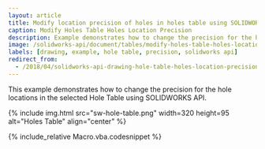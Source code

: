 ```yaml
---
layout: article
title: Modify location precision of holes in holes table using SOLIDWORKS API
caption: Modify Holes Table Holes Location Precision
description: Example demonstrates how to change the precision for the hole locations in the selected Hole Table
image: /solidworks-api/document/tables/modify-holes-table-holes-location-precision/sw-hole-table.png
labels: [drawing, example, hole table, precision, solidworks api]
redirect_from:
  - /2018/04/solidworks-api-drawing-hole-table-holes-location-precision.html
---
```

This example demonstrates how to change the precision for the hole locations in the selected Hole Table using SOLIDWORKS API.

{% include img.html src="sw-hole-table.png" width=320 height=95 alt="Holes Table" align="center" %}

{% include_relative Macro.vba.codesnippet %}
